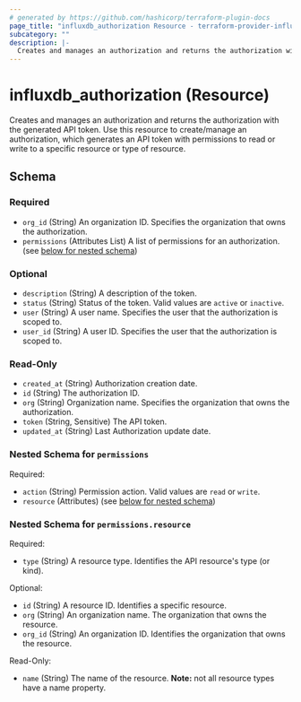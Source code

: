```yaml
---
# generated by https://github.com/hashicorp/terraform-plugin-docs
page_title: "influxdb_authorization Resource - terraform-provider-influxdb"
subcategory: ""
description: |-
  Creates and manages an authorization and returns the authorization with the generated API token. Use this resource to create/manage an authorization, which generates an API token with permissions to read or write to a specific resource or type of resource.
---
```


# influxdb_authorization (Resource)

Creates and manages an authorization and returns the authorization with the generated API token. Use this resource to create/manage an authorization, which generates an API token with permissions to read or write to a specific resource or type of resource.



<!-- schema generated by tfplugindocs -->
## Schema

### Required

- `org_id` (String) An organization ID. Specifies the organization that owns the authorization.
- `permissions` (Attributes List) A list of permissions for an authorization. (see [below for nested schema](#nestedatt--permissions))

### Optional

- `description` (String) A description of the token.
- `status` (String) Status of the token. Valid values are `active` or `inactive`.
- `user` (String) A user name. Specifies the user that the authorization is scoped to.
- `user_id` (String) A user ID. Specifies the user that the authorization is scoped to.

### Read-Only

- `created_at` (String) Authorization creation date.
- `id` (String) The authorization ID.
- `org` (String) Organization name. Specifies the organization that owns the authorization.
- `token` (String, Sensitive) The API token.
- `updated_at` (String) Last Authorization update date.

<a id="nestedatt--permissions"></a>
### Nested Schema for `permissions`

Required:

- `action` (String) Permission action. Valid values are `read` or `write`.
- `resource` (Attributes) (see [below for nested schema](#nestedatt--permissions--resource))

<a id="nestedatt--permissions--resource"></a>
### Nested Schema for `permissions.resource`

Required:

- `type` (String) A resource type. Identifies the API resource's type (or kind).

Optional:

- `id` (String) A resource ID. Identifies a specific resource.
- `org` (String) An organization name. The organization that owns the resource.
- `org_id` (String) An organization ID. Identifies the organization that owns the resource.

Read-Only:

- `name` (String) The name of the resource. **Note:** not all resource types have a name property.
